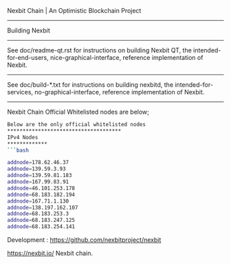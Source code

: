 Nexbit Chain | An Optimistic Blockchain Project


*************
Building Nexbit
*************
See doc/readme-qt.rst for instructions on building Nexbit QT,
the intended-for-end-users, nice-graphical-interface, reference
implementation of Nexbit.
***************
See doc/build-*.txt for instructions on building nexbitd,
the intended-for-services, no-graphical-interface, reference
implementation of Nexbit.

****************

Nexbit Chain Official Whitelisted nodes are below;
```bash
Below are the only official whitelisted nodes
*************************************
IPv4 Nodes
*************
```bash

addnode=178.62.46.37
addnode=139.59.3.93
addnode=139.59.81.183
addnode=167.99.83.91
addnode=46.101.253.178
addnode=68.183.182.194
addnode=167.71.1.130
addnode=138.197.162.107
addnode=68.183.253.3
addnode=68.183.247.125
addnode=68.183.254.141

```





Development :
https://github.com/nexbitproject/nexbit

https://nexbit.io/ 
Nexbit chain.

